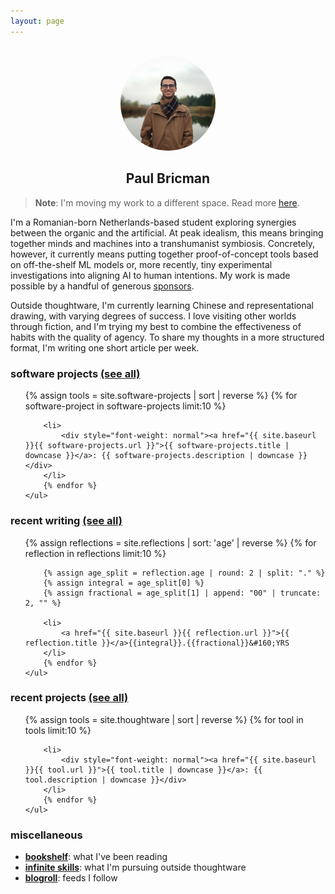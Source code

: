 ```yaml
---
layout: page
---
```


<center>
<br/>
<img width="30%" src="/assets/img/profile.jpeg" style="border-radius: 50%;">
<h2>Paul Bricman</h2>
</center>

> **Note**: I'm moving my work to a different space. Read more [here](/reflections/near-future-plans).

I'm a Romanian-born Netherlands-based student exploring synergies between the organic and the artificial. At peak idealism, this means bringing together minds and machines into a transhumanist symbiosis. Concretely, however, it currently means putting together proof-of-concept tools based on off-the-shelf ML models or, more recently, tiny experimental investigations into aligning AI to human intentions. My work is made possible by a handful of generous [sponsors](/sponsors).

Outside thoughtware, I'm currently learning Chinese and representational drawing, with varying degrees of success. I love visiting other worlds through fiction, and I'm trying my best to combine the effectiveness of habits with the quality of agency. To share my thoughts in a more structured format, I'm writing one short article per week.

### software projects [(see all)](/software-projects)

<div class="posts" id="Blog">
    <ul>
        {% assign tools = site.software-projects | sort | reverse %}
        {% for software-project in software-projects limit:10 %}

        <li>
            <div style="font-weight: normal"><a href="{{ site.baseurl }}{{ software-projects.url }}">{{ software-projects.title | downcase }}</a>: {{ software-projects.description | downcase }}</div>
        </li>
        {% endfor %}
    </ul>

</div>


### recent writing [(see all)](/reflections)

<div class="posts" id="Blog">
    <ul>
        {% assign reflections = site.reflections | sort: 'age' | reverse %}
        {% for reflection in reflections limit:10 %}

        {% assign age_split = reflection.age | round: 2 | split: "." %}
        {% assign integral = age_split[0] %}
        {% assign fractional = age_split[1] | append: "00" | truncate: 2, "" %}

        <li>
            <a href="{{ site.baseurl }}{{ reflection.url }}">{{ reflection.title }}</a>{{integral}}.{{fractional}}&#160;YRS
        </li>
        {% endfor %}
    </ul>

</div>

### recent projects [(see all)](/thoughtware)

<div class="posts" id="Blog">
    <ul>
        {% assign tools = site.thoughtware | sort | reverse %}
        {% for tool in tools limit:10 %}

        <li>
            <div style="font-weight: normal"><a href="{{ site.baseurl }}{{ tool.url }}">{{ tool.title | downcase }}</a>: {{ tool.description | downcase }}</div>
        </li>
        {% endfor %}
    </ul>

</div>

### miscellaneous

- [**bookshelf**](/bookshelf): what I've been reading
- [**infinite skills**](/infinite-skills): what I'm pursuing outside thoughtware
- [**blogroll**](/blogroll.opml): feeds I follow
